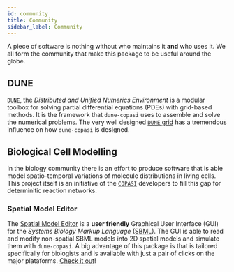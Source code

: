 ```yaml
---
id: community
title: Community
sidebar_label: Community
---
```


A piece of software is nothing without who maintains it **and** who uses it.
We all form the community that make this package to be useful around the globe.

## DUNE

[`DUNE`](https://www.dune-project.org/), the *Distributed and Unified Numerics
Environment* is a modular toolbox for solving partial differential equations
(PDEs) with grid-based methods. It is the framework that `dune-copasi` uses to
assemble and solve the numerical problems. The very well designed [`DUNE`
grid](https://link.springer.com/article/10.1007/s00607-008-0003-x)
has a tremendous influence on how `dune-copasi` is designed.

## Biological Cell Modelling

In the biology community there is an effort to produce software that is able
model spatio-temporal variations of molecule distributions in living cells.
This project itself is an initiative of the [`COPASI`](http://copasi.org/)
developers to fill this gap for determinitic reaction networks.

### Spatial Model Editor

The [Spatial Model Editor](https://github.com/spatial-model-editor/spatial-model-editor) is
a **user friendly** Graphical User Interface (GUI) for the
*Systems Biology Markup Language* ([SBML](https://en.wikipedia.org/wiki/SBML)).
The GUI is able to read and modify non-spatial SBML models into 2D spatial
models and simulate them with `dune-copasi`. A big advantage of this package is
that is tailored specifically for biologists and is available with just a pair
of clicks on the major plataforms.
[Check it out](https://spatial-model-editor.readthedocs.io/en/latest/quickstart/get-started.html)!
